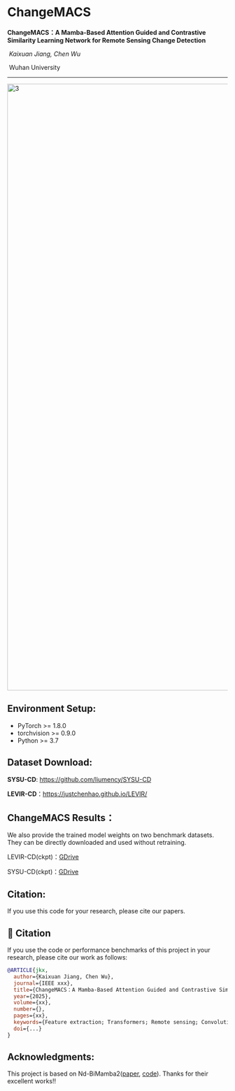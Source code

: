 #                              ChangeMACS

**ChangeMACS：A Mamba-Based Attention Guided and Contrastive Similarity Learning Network for Remote Sensing Change Detection**

​                                                                       *Kaixuan Jiang,    Chen Wu*

​                                                                            Wuhan University

------
<img width="2967" height="1388" alt="3" src="https://github.com/user-attachments/assets/ceacf346-e702-446b-a24d-d207f5e173bd" />


## **Environment Setup:**

- PyTorch >= 1.8.0  
- torchvision >= 0.9.0  
- Python >= 3.7

## Dataset Download:

**SYSU-CD**: https://github.com/liumency/SYSU-CD

**LEVIR-CD**：https://justchenhao.github.io/LEVIR/

## ChangeMACS  Results：

We also provide the trained model weights on two benchmark datasets. They can be directly downloaded and used without retraining.

LEVIR-CD(ckpt)：[GDrive](https://drive.google.com/file/d/1vs4lhq1GWriMPAo9tMxbjYbxQ4aykQw5/view?usp=drive_link)

SYSU-CD(ckpt)：[GDrive](https://drive.google.com/file/d/1rXUzNjvas4z8jEBDayNDHiz7i_AAJ2sW/view?usp=drive_link)

## Citation:

If you use this code for your research, please cite our papers.

## 📖 Citation

If you use the code or performance benchmarks of this project in your research, please cite our work as follows:

```bibtex
@ARTICLE{jkx,
  author={Kaixuan Jiang, Chen Wu},
  journal={IEEE xxx},
  title={ChangeMACS：A Mamba-Based Attention Guided and Contrastive Similarity Learning Network for Remote Sensing Change Detection},
  year={2025},
  volume={xx},
  number={},
  pages={xx},
  keywords={Feature extraction; Transformers; Remote sensing; Convolutional neural networks; Visualization},
  doi={...}
}
```

## Acknowledgments:

This project is based on Nd-BiMamba2([paper](https://arxiv.org/abs/2411.15380), [code](https://github.com/Human9000/nd-Mamba2-torch)). Thanks for their excellent works!!

